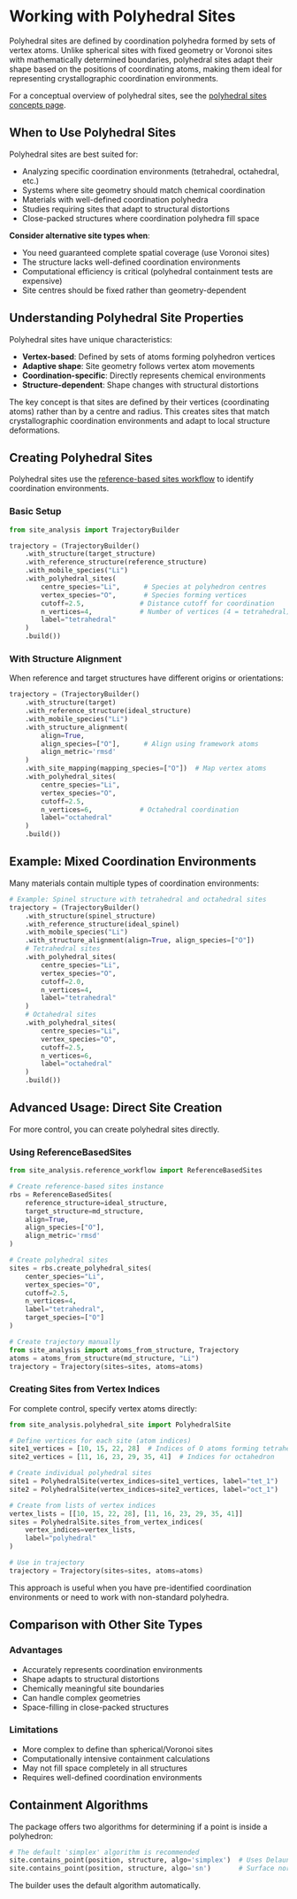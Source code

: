 # Working with Polyhedral Sites

Polyhedral sites are defined by coordination polyhedra formed by sets of vertex atoms. Unlike spherical sites with fixed geometry or Voronoi sites with mathematically determined boundaries, polyhedral sites adapt their shape based on the positions of coordinating atoms, making them ideal for representing crystallographic coordination environments.

For a conceptual overview of polyhedral sites, see the [polyhedral sites concepts page](../concepts/sites.md#polyhedral-sites).

## When to Use Polyhedral Sites

Polyhedral sites are best suited for:
- Analyzing specific coordination environments (tetrahedral, octahedral, etc.)
- Systems where site geometry should match chemical coordination
- Materials with well-defined coordination polyhedra
- Studies requiring sites that adapt to structural distortions
- Close-packed structures where coordination polyhedra fill space

**Consider alternative site types when**:
- You need guaranteed complete spatial coverage (use Voronoi sites)
- The structure lacks well-defined coordination environments
- Computational efficiency is critical (polyhedral containment tests are expensive)
- Site centres should be fixed rather than geometry-dependent

## Understanding Polyhedral Site Properties

Polyhedral sites have unique characteristics:

- **Vertex-based**: Defined by sets of atoms forming polyhedron vertices
- **Adaptive shape**: Site geometry follows vertex atom movements
- **Coordination-specific**: Directly represents chemical environments
- **Structure-dependent**: Shape changes with structural distortions

The key concept is that sites are defined by their vertices (coordinating atoms) rather than by a centre and radius. This creates sites that match crystallographic coordination environments and adapt to local structure deformations.

## Creating Polyhedral Sites

Polyhedral sites use the [reference-based sites workflow](reference_workflow.md) to identify coordination environments.

### Basic Setup

```python
from site_analysis import TrajectoryBuilder

trajectory = (TrajectoryBuilder()
    .with_structure(target_structure)
    .with_reference_structure(reference_structure)
    .with_mobile_species("Li")
    .with_polyhedral_sites(
        centre_species="Li",      # Species at polyhedron centres
        vertex_species="O",       # Species forming vertices
        cutoff=2.5,              # Distance cutoff for coordination
        n_vertices=4,            # Number of vertices (4 = tetrahedral)
        label="tetrahedral"
    )
    .build())
```

### With Structure Alignment

When reference and target structures have different origins or orientations:

```python
trajectory = (TrajectoryBuilder()
    .with_structure(target)
    .with_reference_structure(ideal_structure)
    .with_mobile_species("Li")
    .with_structure_alignment(
        align=True,
        align_species=["O"],      # Align using framework atoms
        align_metric='rmsd'
    )
    .with_site_mapping(mapping_species=["O"])  # Map vertex atoms
    .with_polyhedral_sites(
        centre_species="Li",
        vertex_species="O",
        cutoff=2.5,
        n_vertices=6,            # Octahedral coordination
        label="octahedral"
    )
    .build())
```

## Example: Mixed Coordination Environments

Many materials contain multiple types of coordination environments:

```python
# Example: Spinel structure with tetrahedral and octahedral sites
trajectory = (TrajectoryBuilder()
    .with_structure(spinel_structure)
    .with_reference_structure(ideal_spinel)
    .with_mobile_species("Li")
    .with_structure_alignment(align=True, align_species=["O"])
    # Tetrahedral sites
    .with_polyhedral_sites(
        centre_species="Li",
        vertex_species="O",
        cutoff=2.0,
        n_vertices=4,
        label="tetrahedral"
    )
    # Octahedral sites
    .with_polyhedral_sites(
        centre_species="Li",
        vertex_species="O",
        cutoff=2.5,
        n_vertices=6,
        label="octahedral"
    )
    .build())
```

## Advanced Usage: Direct Site Creation

For more control, you can create polyhedral sites directly.

### Using ReferenceBasedSites

```python
from site_analysis.reference_workflow import ReferenceBasedSites

# Create reference-based sites instance
rbs = ReferenceBasedSites(
    reference_structure=ideal_structure,
    target_structure=md_structure,
    align=True,
    align_species=["O"],
    align_metric='rmsd'
)

# Create polyhedral sites
sites = rbs.create_polyhedral_sites(
    center_species="Li",
    vertex_species="O",
    cutoff=2.5,
    n_vertices=4,
    label="tetrahedral",
    target_species=["O"]
)

# Create trajectory manually
from site_analysis import atoms_from_structure, Trajectory
atoms = atoms_from_structure(md_structure, "Li")
trajectory = Trajectory(sites=sites, atoms=atoms)
```

### Creating Sites from Vertex Indices

For complete control, specify vertex atoms directly:

```python
from site_analysis.polyhedral_site import PolyhedralSite

# Define vertices for each site (atom indices)
site1_vertices = [10, 15, 22, 28]  # Indices of O atoms forming tetrahedron
site2_vertices = [11, 16, 23, 29, 35, 41]  # Indices for octahedron

# Create individual polyhedral sites
site1 = PolyhedralSite(vertex_indices=site1_vertices, label="tet_1")
site2 = PolyhedralSite(vertex_indices=site2_vertices, label="oct_1")

# Create from lists of vertex indices
vertex_lists = [[10, 15, 22, 28], [11, 16, 23, 29, 35, 41]]
sites = PolyhedralSite.sites_from_vertex_indices(
    vertex_indices=vertex_lists,
    label="polyhedral"
)

# Use in trajectory
trajectory = Trajectory(sites=sites, atoms=atoms)
```

This approach is useful when you have pre-identified coordination environments or need to work with non-standard polyhedra.

## Comparison with Other Site Types

### Advantages
- Accurately represents coordination environments
- Shape adapts to structural distortions
- Chemically meaningful site boundaries
- Can handle complex geometries
- Space-filling in close-packed structures

### Limitations
- More complex to define than spherical/Voronoi sites
- Computationally intensive containment calculations
- May not fill space completely in all structures
- Requires well-defined coordination environments

## Containment Algorithms

The package offers two algorithms for determining if a point is inside a polyhedron:

```python
# The default 'simplex' algorithm is recommended
site.contains_point(position, structure, algo='simplex')  # Uses Delaunay tessellation
site.contains_point(position, structure, algo='sn')       # Surface normal method
```

The builder uses the default algorithm automatically.
